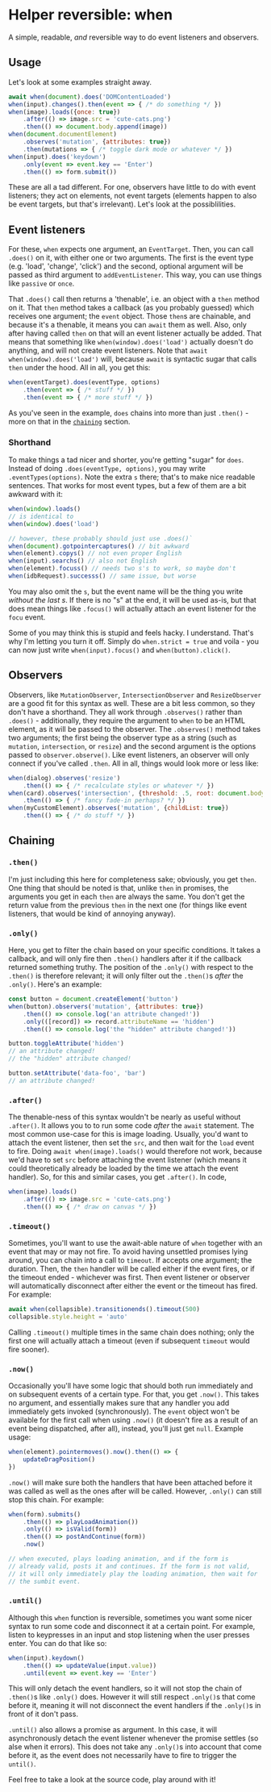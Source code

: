 # Helper reversible: when

A simple, readable, _and_ reversible way to do event listeners and observers.

## Usage

Let's look at some examples straight away.
```js
await when(document).does('DOMContentLoaded')
when(input).changes().then(event => { /* do something */ })
when(image).loads({once: true})
    .after(() => image.src = 'cute-cats.png')
    .then(() => document.body.append(image))
when(document.documentElement)
    .observes('mutation', {attributes: true})
    .then(mutations => { /* toggle dark mode or whatever */ })
when(input).does('keydown')
    .only(event => event.key == 'Enter')
    .then(() => form.submit())
```
These are all a tad different. For one, observers have little to do with event listeners; they act on elements, not event targets (elements happen to also be event targets, but that's irrelevant). Let's look at the possiblilities.


## Event listeners

For these, `when` expects one argument, an `EventTarget`. Then, you can call `.does()` on it, with either one or two arguments. The first is the event type (e.g. 'load', 'change', 'click') and the second, optional argument will be passed as third argument to `addEventListener`. This way, you can use things like `passive` or `once`.

That `.does()` call then returns a 'thenable', i.e. an object with a `then` method on it. That `then` method takes a callback (as you probably guessed) which receives one argument; the `event` object. Those `then`s are chainable, and because it's a thenable, it means you can `await` them as well. Also, only after having called `then` on that will an event listener actually be added. That means that something like `when(window).does('load')` actually doesn't do anything, and will not create event listeners. Note that `await when(window).does('load')` will, because `await` is syntactic sugar that calls `then` under the hood. All in all, you get this:
```js
when(eventTarget).does(eventType, options)
    .then(event => { /* stuff */ })
    .then(event => { /* more stuff */ })
```
As you've seen in the example, `does` chains into more than just `.then()` - more on that in the [`chaining`](#chaining) section.


### Shorthand

To make things a tad nicer and shorter, you're getting "sugar" for `does`. Instead of doing `.does(eventType, options)`, you may write `.eventTypes(options)`. Note the extra `s` there; that's to make nice readable sentences. That works for most event types, but a few of them are a bit awkward with it:
```js
when(window).loads()
// is identical to
when(window).does('load')

// however, these probably should just use .does()`
when(document).gotpointercaptures() // bit awkward
when(element).copys() // not even proper English
when(input).searchs() // also not English
when(element).focuss() // needs two s's to work, so maybe don't
when(idbRequest).successs() // same issue, but worse
```
You may also omit the `s`, but the event name will be the thing you write _without the last s_. If there is no "s" at the end, it will be used as-is, but that does mean things like `.focus()` will actually attach an event listener for the `focu` event.

Some of you may think this is stupid and feels hacky. I understand. That's why I'm letting you turn it off. Simply do `when.strict = true` and voila - you can now just write `when(input).focus()` and `when(button).click()`.

## Observers

Observers, like `MutationObserver`, `IntersectionObserver` and `ResizeObserver` are a good fit for this syntax as well. These are a bit less common, so they don't have a shorthand. They all work through `.observes()` rather than `.does()` - additionally, they require the argument to `when` to be an HTML element, as it will be passed to the observer. The `.observes()` method takes two arguments; the first being the observer type as a string (such as `mutation`, `intersection`, or `resize`) and the second argument is the options passed to `observer.observe()`. Like event listeners, an observer will only connect if you've called `.then`. All in all, things would look more or less like:
```js
when(dialog).observes('resize')
    .then(() => { /* recalculate styles or whatever */ })
when(card).observes('intersection', {threshold: .5, root: document.body})
    .then(() => { /* fancy fade-in perhaps? */ })
when(myCustomElement).observes('mutation', {childList: true})
    .then(() => { /* do stuff */ })
```

<a name="chaining"></a>
## Chaining

### `.then()`

I'm just including this here for completeness sake; obviously, you get `then`. One thing that should be noted is that, unlike `then` in promises, the arguments you get in each `then` are always the same. You don't get the return value from the previous `then` in the next one (for things like event listeners, that would be kind of annoying anyway).

### `.only()`

Here, you get to filter the chain based on your specific conditions. It takes a callback, and will only fire then `.then()` handlers after it if the callback returned something truthy. The position of the `.only()` with respect to the `.then()` is therefore relevant; it will only filter out the `.then()`s _after_ the `.only()`. Here's an example:
```js
const button = document.createElement('button')
when(button).observers('mutation', {attributes: true})
    .then(() => console.log('an attribute changed!'))
    .only(([record]) => record.attributeName == 'hidden')
    .then(() => console.log('the "hidden" attribute changed!'))

button.toggleAttribute('hidden')
// an attribute changed!
// the "hidden" attribute changed!

button.setAttribute('data-foo', 'bar')
// an attribute changed!
```

### `.after()`

The thenable-ness of this syntax wouldn't be nearly as useful without `.after()`. It allows you to to run some code _after_ the `await` statement. The most common use-case for this is image loading. Usually, you'd want to attach the event listener, then set the `src`, and then wait for the `load` event to fire. Doing `await when(image).loads()` would therefore not work, because we'd have to set `src` before attaching the event listener (which means it could theoretically already be loaded by the time we attach the event handler). So, for this and similar cases, you get `.after()`. In code,
```js
when(image).loads()
    .after(() => image.src = 'cute-cats.png')
    .then(() => { /* draw on canvas */ })
```

### `.timeout()`

Sometimes, you'll want to use the await-able nature of `when` together with an event that may or may not fire. To avoid having unsettled promises lying around, you can chain into a call to `timeout`. If accepts one argument; the duration. Then, the `then` handler will be called either if the event fires, or if the timeout ended - whichever was first. Then event listener or observer will automatically disconnect after either the event or the timeout has fired. For example:
```js
await when(collapsible).transitionends().timeout(500)
collapsible.style.height = 'auto'
```
Calling `.timeout()` multiple times in the same chain does nothing; only the first one will actually attach a timeout (even if subsequent `timeout` would fire sooner).

### `.now()`

Occasionally you'll have some logic that should both run immediately and on subsequent events of a certain type. For that, you get `.now()`. This takes no argument, and essentially makes sure that any handler you add immediately gets invoked (synchronously). The `event` object won't be available for the first call when using `.now()` (it doesn't fire as a result of an event being dispatched, after all), instead, you'll just get `null`. Example usage:
```js
when(element).pointermoves().now().then(() => {
    updateDragPosition()
})
```
`.now()` will make sure both the handlers that have been attached before it was called as well as the ones after will be called. However, `.only()` can still stop this chain. For example:
```js
when(form).submits()
    .then(() => playLoadAnimation())
    .only(() => isValid(form))
    .then(() => postAndContinue(form))
    .now()

// when executed, plays loading animation, and if the form is
// already valid, posts it and continues. If the form is not valid,
// it will only immediately play the loading animation, then wait for
// the sumbit event.
```

### `.until()`

Although this `when` function is reversible, sometimes you want some nicer syntax to run some code and disconnect it at a certain point. For example, listen to keypresses in an input and stop listening when the user presses enter. You can do that like so:
```js
when(input).keydown()
    .then(() => updateValue(input.value))
    .until(event => event.key == 'Enter')
```
This will only detach the event handlers, so it will not stop the chain of `.then()`s like `.only()` does. However it will still respect `.only()`s that come before it, meaning it will not disconnect the event handlers if the `.only()`s in front of it don't pass.

`.until()` also allows a promise as argument. In this case, it will asynchronously detach the event listener whenever the promise settles (so alse when it errors). This does not take any `.only()`s into account that come before it, as the event does not necessarily have to fire to trigger the `until()`.

Feel free to take a look at the source code, play around with it!
